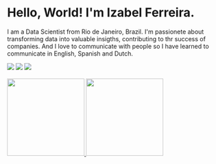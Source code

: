 # Hello, World! I'm Izabel Ferreira.
<p> I am a Data Scientist from Rio de Janeiro, Brazil. I'm passionete about transforming data into valuable insigths, contributing to thr success of companies. 
And I love to communicate with people so I have learned to communicate in English, Spanish and Dutch.</p>

<div>
    <a href="https://www.instagram.com/devbelf/" target="_blank"><img src="https://img.shields.io/badge/-Instagram-%23E4405F?style=for-the-badge&logo=instagram&logoColor=white" target="_blank"></a>
   <a href="https://www.linkedin.com/in/izabel-correia-934087211/" target="_blank"><img src="https://img.shields.io/badge/-LinkedIn-%230077B5?style=for-the-badge&logo=linkedin&logoColor=white" target="_blank"></a> 
  <a href = "mailto:contatoizabelcorreia@gmail.com"><img src="https://img.shields.io/badge/-Gmail-%23333?style=for-the-badge&logo=gmail&logoColor=white" target="_blank"></a>
</div>
<br>
<table>
  <a href="https://github.com/IzabelFerreira7">
  <img height="180em" src="https://github-readme-stats.vercel.app/api?username=IzabelCorreia&show_icons=true&theme=tokyonight&include_all_commits=true&count_private=true"/>
  <img height="180em" src="https://github-readme-stats.vercel.app/api/top-langs/?username=IzabelCorreia&layout=compact&langs_count=6&theme=tokyonight"/>
  </table>

